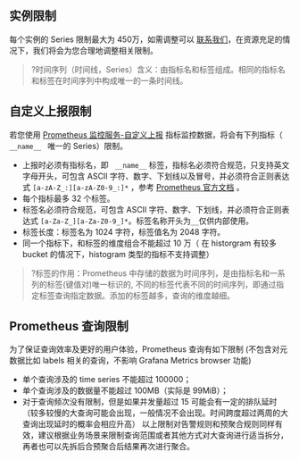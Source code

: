 

## 实例限制

每个实例的 Series 限制最大为 450万，如需调整可以 [联系我们](https://cloud.tencent.com/online-service)，在资源充足的情况下，我们将会为您合理地调整相关限制。
>?时间序列（时间线，Series）含义：由指标名和标签组成。相同的指标名和标签在时间序列中构成唯一的一条时间线。

## 自定义上报限制

若您使用 [Prometheus 监控服务-自定义上报](https://cloud.tencent.com/document/product/1416/56027) 指标监控数据，将会有下列指标（ `__name__ ` 唯一的 Series）限制。

- 上报时必须有指标名，即 ` __name__`  标签，指标名必须符合规范，只支持英文字母开头，可包含 ASCII 字符、数字、下划线以及冒号，并必须符合正则表达式 `[a-zA-Z_:][a-zA-Z0-9_:]*` ，参考 [Prometheus 官方文档](https://prometheus.io/docs/concepts/data_model/#metric-names-and-labels) 。
- 每个指标最多 32 个标签。
- 标签名必须符合规范，可包含 ASCII 字符、数字、下划线，并必须符合正则表达式 `[a-Za-Z_][a-Za-Z0-9_]*`。标签名称开头为`__`仅供内部使用。
- 标签长度：标签名为 1024 字符，标签值名为 2048 字符。
- 同一个指标下，和标签的维度组合不能超过 10 万（ 在 historgram 有较多 bucket 的情况下，histogram 类型的指标不支持调整）

>?标签的作用：Prometheus 中存储的数据为时间序列，是由指标名和一系列的标签(键值对)唯一标识的, 不同的标签代表不同的时间序列，即通过指定标签查询指定数据。添加的标签越多，查询的维度越细。


## Prometheus 查询限制

为了保证查询效率及更好的用户体验，Prometheus 查询有如下限制 (不包含对元数据比如 labels 相关的查询，不影响 Grafana Metrics browser 功能)
- 单个查询涉及的 time series 不能超过 100000；
- 单个查询涉及的数据量不能超过 100MB（实际是 99MiB）；
- 对于查询频次没有限制，但是如果并发量超过 15 可能会有一定的排队延时（较多较慢的大查询可能会出现，一般情况不会出现。时间跨度超过两周的大查询出现延时的概率会相应升高）
以上限制对告警规则和预聚合规则同样有效，建议根据业务场景来限制查询范围或者其他方式对大查询进行适当拆分，再者也可以先拆后合预聚合后结果再次进行聚合。
